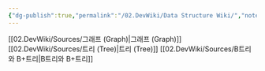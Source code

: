 ```yaml
---
{"dg-publish":true,"permalink":"/02.DevWiki/Data Structure Wiki/","noteIcon":"","created":"2025-06-10T13:15:32.000+09:00","updated":"2025-08-06T00:00:56.000+09:00"}
---
```


[[02.DevWiki/Sources/그래프 (Graph)\|그래프 (Graph)]]
[[02.DevWiki/Sources/트리 (Tree)\|트리 (Tree)]]
[[02.DevWiki/Sources/B트리와 B+트리\|B트리와 B+트리]]